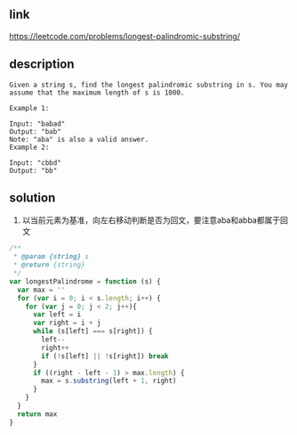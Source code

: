 ## link

https://leetcode.com/problems/longest-palindromic-substring/

## description

```
Given a string s, find the longest palindromic substring in s. You may assume that the maximum length of s is 1000.

Example 1:

Input: "babad"
Output: "bab"
Note: "aba" is also a valid answer.
Example 2:

Input: "cbbd"
Output: "bb"

```

## solution

1. 以当前元素为基准，向左右移动判断是否为回文，要注意aba和abba都属于回文

```javascript
/**
 * @param {string} s
 * @return {string}
 */
var longestPalindrome = function (s) {
  var max = ''  
  for (var i = 0; i < s.length; i++) {
    for (var j = 0; j < 2; j++){
      var left = i
      var right = i + j
      while (s[left] === s[right]) {
        left--
        right++
        if (!s[left] || !s[right]) break  
      }
      if ((right - left - 1) > max.length) {
        max = s.substring(left + 1, right)  
      }
    }  
  }   
  return max  
}
```
